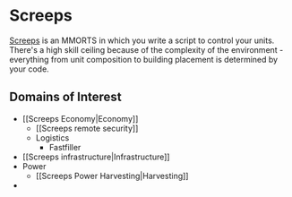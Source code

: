 # Screeps

[Screeps](https://screeps.com/) is an MMORTS in which you write a script to control your units. There's a high skill ceiling because of the complexity of the environment - everything from unit composition to building placement is determined by your code.

## Domains of Interest

- [[Screeps Economy|Economy]]
	- [[Screeps remote security]]
	- Logistics
		- Fastfiller
- [[Screeps infrastructure|Infrastructure]]
- Power
	- [[Screeps Power Harvesting|Harvesting]]
- 